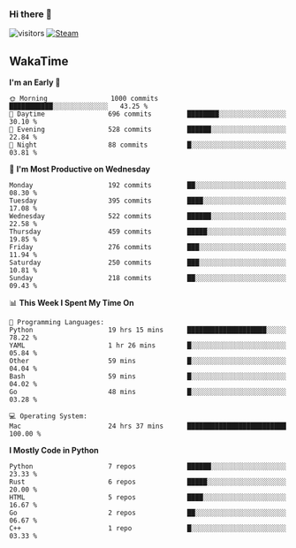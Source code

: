 ### Hi there 👋

![visitors](https://visitor-badge.glitch.me/badge?page_id=zhourunlai)
[![Steam](https://img.shields.io/badge/dynamic/json?url=https%3A%2F%2Fapi.swo.moe%2Fstats%2Fsteamgames%2F76561198285156854&query=count&color=0b1a37&label=Steam&labelColor=134375&logo=steam&suffix=+games&cacheSeconds=3600)](http://steamcommunity.com/profiles/76561198285156854)

## WakaTime
<!--START_SECTION:waka-->
**I'm an Early 🐤** 

```text
🌞 Morning                1000 commits        ███████████░░░░░░░░░░░░░░   43.25 % 
🌆 Daytime                696 commits         ████████░░░░░░░░░░░░░░░░░   30.10 % 
🌃 Evening                528 commits         ██████░░░░░░░░░░░░░░░░░░░   22.84 % 
🌙 Night                  88 commits          █░░░░░░░░░░░░░░░░░░░░░░░░   03.81 % 
```
📅 **I'm Most Productive on Wednesday** 

```text
Monday                   192 commits         ██░░░░░░░░░░░░░░░░░░░░░░░   08.30 % 
Tuesday                  395 commits         ████░░░░░░░░░░░░░░░░░░░░░   17.08 % 
Wednesday                522 commits         ██████░░░░░░░░░░░░░░░░░░░   22.58 % 
Thursday                 459 commits         █████░░░░░░░░░░░░░░░░░░░░   19.85 % 
Friday                   276 commits         ███░░░░░░░░░░░░░░░░░░░░░░   11.94 % 
Saturday                 250 commits         ███░░░░░░░░░░░░░░░░░░░░░░   10.81 % 
Sunday                   218 commits         ██░░░░░░░░░░░░░░░░░░░░░░░   09.43 % 
```


📊 **This Week I Spent My Time On** 

```text
💬 Programming Languages: 
Python                   19 hrs 15 mins      ████████████████████░░░░░   78.22 % 
YAML                     1 hr 26 mins        █░░░░░░░░░░░░░░░░░░░░░░░░   05.84 % 
Other                    59 mins             █░░░░░░░░░░░░░░░░░░░░░░░░   04.04 % 
Bash                     59 mins             █░░░░░░░░░░░░░░░░░░░░░░░░   04.02 % 
Go                       48 mins             █░░░░░░░░░░░░░░░░░░░░░░░░   03.28 % 

💻 Operating System: 
Mac                      24 hrs 37 mins      █████████████████████████   100.00 % 
```

**I Mostly Code in Python** 

```text
Python                   7 repos             ██████░░░░░░░░░░░░░░░░░░░   23.33 % 
Rust                     6 repos             █████░░░░░░░░░░░░░░░░░░░░   20.00 % 
HTML                     5 repos             ████░░░░░░░░░░░░░░░░░░░░░   16.67 % 
Go                       2 repos             ██░░░░░░░░░░░░░░░░░░░░░░░   06.67 % 
C++                      1 repo              █░░░░░░░░░░░░░░░░░░░░░░░░   03.33 % 
```




<!--END_SECTION:waka-->
